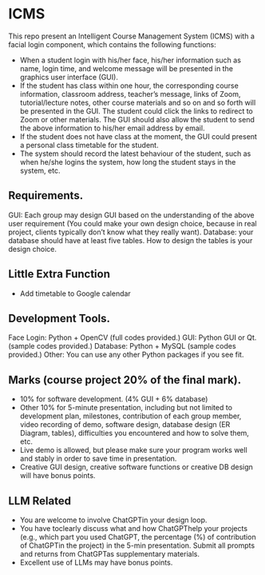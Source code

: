 # ICMS
This repo present an Intelligent Course Management System (ICMS) with a facial login component, which contains the following functions:

- When a student login with his/her face, his/her information such as name, login time, and welcome message will be presented in the graphics user interface (GUI).
- If the student has class within one hour, the corresponding course information, classroom address, teacher’s message, links of Zoom, tutorial/lecture notes, other course materials and so on and so forth will be presented in the GUI. The student could click the links to redirect to Zoom or other materials. The GUI should also allow the student to send the above information to his/her email address by email.
- If the student does not have class at the moment, the GUI could present a personal class timetable for the student.
- The system should record the latest behaviour of the student, such as when he/she logins the system, how long the student stays in the system, etc.

## Requirements.
GUI: Each group may design GUI based on the understanding of the above user requirement (You could make your own design choice, because in real project, clients typically don’t know what they really want).
Database: your database should have at least five tables. How to design the tables is your design choice.

## Little Extra Function
- Add timetable to Google calendar

## Development Tools.
Face Login: Python + OpenCV (full codes provided.)
GUI: Python GUI or Qt. (sample codes provided.)
Database: Python + MySQL (sample codes provided.)
Other: You can use any other Python packages if you see fit.

## Marks (course project 20% of the final mark).
- 10% for software development. (4% GUI + 6% database)
- Other 10% for 5-minute presentation, including but not limited to development plan, milestones, contribution of each group member, video recording of demo, software design, database design (ER Diagram, tables), difficulties you encountered and how to solve them, etc.
- Live demo is allowed, but please make sure your program works well and stably in order to save time in presentation.
- Creative GUI design, creative software functions or creative DB design will have bonus points.

## LLM Related
- You are welcome to involve ChatGPTin your design loop.
- You have toclearly discuss what and how ChatGPThelp your projects (e.g., which part you used ChatGPT, the percentage (%) of contribution of ChatGPTin the project) in the 5-min presentation. Submit all prompts and returns from ChatGPTas supplementary materials.
- Excellent use of LLMs may have bonus points.
